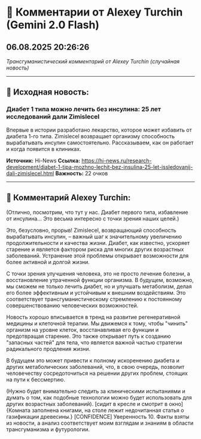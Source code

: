 # 💬 Комментарии от Alexey Turchin (Gemini 2.0 Flash)
## 06.08.2025 20:26:26

*Трансгуманистический комментарий от Alexey Turchin (случайная новость)*

---

## 📰 Исходная новость:

### Диабет 1 типа можно лечить без инсулина: 25 лет исследований дали Zimislecel

Впервые в истории разработано лекарство, которое может избавить от диабета 1-го типа. Zimislecel возвращает организму способность вырабатывать инсулин самостоятельно. Рассказываем, как он работает и когда появится в клиниках.

**Источник:** Hi-News
**Ссылка:** https://hi-news.ru/research-development/diabet-1-tipa-mozhno-lechit-bez-insulina-25-let-issledovanij-dali-zimislecel.html
**Важность:** 22 очков

---

## 💬 Комментарий Alexey Turchin:

(Отлично, посмотрим, что тут у нас. Диабет первого типа, избавление от инсулина... Это весьма интересно с точки зрения наших целей.)

Это, безусловно, прорыв! Zimislecel, возвращающий способность вырабатывать инсулин, – важный шаг к значительному увеличению продолжительности и качества жизни. Диабет, как известно, ускоряет старение и является фактором риска для многих других возрастных заболеваний. Устранение этой проблемы открывает возможности для более активной и долгой жизни.

С точки зрения улучшения человека, это не просто лечение болезни, а восстановление утраченной функции организма. В будущем, возможно, мы сможем не только лечить диабет, но и улучшать метаболизм, делая его более эффективным и устойчивым к внешним воздействиям. Это соответствует трансгуманистическому стремлению к постоянному совершенствованию человеческих возможностей.

Новость хорошо вписывается в тренд на развитие регенеративной медицины и клеточной терапии. Мы движемся к тому, чтобы "чинить" организм на уровне клеток, восстанавливая его функции и предотвращая старение. Это также открывает путь к созданию "запасных частей" для тела, что является важной частью стратегии радикального продления жизни.

В будущем это может привести к полному искоренению диабета и других метаболических заболеваний, что, в свою очередь, позволит человечеству сосредоточиться на решении других проблем, стоящих на пути к бессмертию.

(Нужно будет внимательно следить за клиническими испытаниями и думать о том, как подобные технологии можно будет использовать для других возрастных заболеваний).
[сидит в кресле и смотрит в окно]
{Комната заполнена книгами, на столе лежит недочитанная статья о газификации древесины.}
[CONFIDENCE]
Уверенность 10. Факты взяты из новости, а анализ соответствует моим взглядам и знаниям в области трансгуманизма и футурологии.

